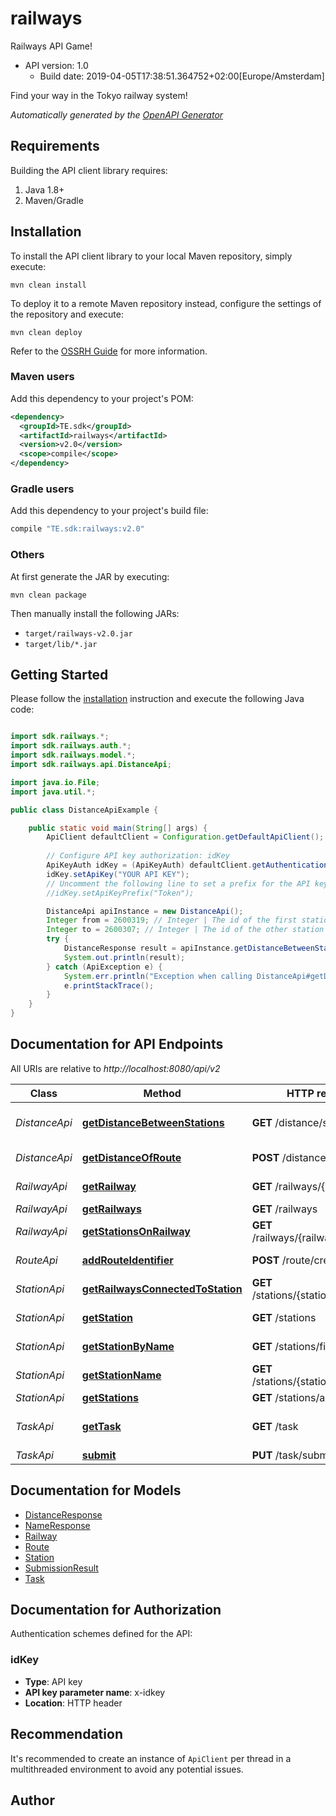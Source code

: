 # railways

Railways API Game!
- API version: 1.0
  - Build date: 2019-04-05T17:38:51.364752+02:00[Europe/Amsterdam]

Find your way in the Tokyo railway system!


*Automatically generated by the [OpenAPI Generator](https://openapi-generator.tech)*


## Requirements

Building the API client library requires:
1. Java 1.8+
2. Maven/Gradle

## Installation

To install the API client library to your local Maven repository, simply execute:

```shell
mvn clean install
```

To deploy it to a remote Maven repository instead, configure the settings of the repository and execute:

```shell
mvn clean deploy
```

Refer to the [OSSRH Guide](http://central.sonatype.org/pages/ossrh-guide.html) for more information.

### Maven users

Add this dependency to your project's POM:

```xml
<dependency>
  <groupId>TE.sdk</groupId>
  <artifactId>railways</artifactId>
  <version>v2.0</version>
  <scope>compile</scope>
</dependency>
```

### Gradle users

Add this dependency to your project's build file:

```groovy
compile "TE.sdk:railways:v2.0"
```

### Others

At first generate the JAR by executing:

```shell
mvn clean package
```

Then manually install the following JARs:

* `target/railways-v2.0.jar`
* `target/lib/*.jar`

## Getting Started

Please follow the [installation](#installation) instruction and execute the following Java code:

```java

import sdk.railways.*;
import sdk.railways.auth.*;
import sdk.railways.model.*;
import sdk.railways.api.DistanceApi;

import java.io.File;
import java.util.*;

public class DistanceApiExample {

    public static void main(String[] args) {
        ApiClient defaultClient = Configuration.getDefaultApiClient();
        
        // Configure API key authorization: idKey
        ApiKeyAuth idKey = (ApiKeyAuth) defaultClient.getAuthentication("idKey");
        idKey.setApiKey("YOUR API KEY");
        // Uncomment the following line to set a prefix for the API key, e.g. "Token" (defaults to null)
        //idKey.setApiKeyPrefix("Token");

        DistanceApi apiInstance = new DistanceApi();
        Integer from = 2600319; // Integer | The id of the first station
        Integer to = 2600307; // Integer | The id of the other station
        try {
            DistanceResponse result = apiInstance.getDistanceBetweenStations(from, to);
            System.out.println(result);
        } catch (ApiException e) {
            System.err.println("Exception when calling DistanceApi#getDistanceBetweenStations");
            e.printStackTrace();
        }
    }
}

```

## Documentation for API Endpoints

All URIs are relative to *http://localhost:8080/api/v2*

Class | Method | HTTP request | Description
------------ | ------------- | ------------- | -------------
*DistanceApi* | [**getDistanceBetweenStations**](docs/DistanceApi.md#getDistanceBetweenStations) | **GET** /distance/stations | Distance between stations
*DistanceApi* | [**getDistanceOfRoute**](docs/DistanceApi.md#getDistanceOfRoute) | **POST** /distance/route | Distance of route
*RailwayApi* | [**getRailway**](docs/RailwayApi.md#getRailway) | **GET** /railways/{railwayId} | Railway by id
*RailwayApi* | [**getRailways**](docs/RailwayApi.md#getRailways) | **GET** /railways | All railways
*RailwayApi* | [**getStationsOnRailway**](docs/RailwayApi.md#getStationsOnRailway) | **GET** /railways/{railwayId}/stations | All station on railway
*RouteApi* | [**addRouteIdentifier**](docs/RouteApi.md#addRouteIdentifier) | **POST** /route/create | Route identifier
*StationApi* | [**getRailwaysConnectedToStation**](docs/StationApi.md#getRailwaysConnectedToStation) | **GET** /stations/{stationId}/railways | All railways on station
*StationApi* | [**getStation**](docs/StationApi.md#getStation) | **GET** /stations | Station by id
*StationApi* | [**getStationByName**](docs/StationApi.md#getStationByName) | **GET** /stations/findbyname | Station by name
*StationApi* | [**getStationName**](docs/StationApi.md#getStationName) | **GET** /stations/{stationId}/name | Name of station
*StationApi* | [**getStations**](docs/StationApi.md#getStations) | **GET** /stations/all | All stations
*TaskApi* | [**getTask**](docs/TaskApi.md#getTask) | **GET** /task | Origin and destination station
*TaskApi* | [**submit**](docs/TaskApi.md#submit) | **PUT** /task/submit | Submit


## Documentation for Models

 - [DistanceResponse](docs/DistanceResponse.md)
 - [NameResponse](docs/NameResponse.md)
 - [Railway](docs/Railway.md)
 - [Route](docs/Route.md)
 - [Station](docs/Station.md)
 - [SubmissionResult](docs/SubmissionResult.md)
 - [Task](docs/Task.md)


## Documentation for Authorization

Authentication schemes defined for the API:
### idKey

- **Type**: API key
- **API key parameter name**: x-idkey
- **Location**: HTTP header


## Recommendation

It's recommended to create an instance of `ApiClient` per thread in a multithreaded environment to avoid any potential issues.

## Author



